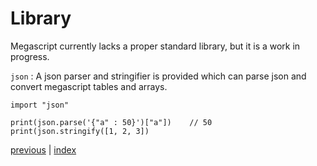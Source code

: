 <h1>Library</h1>

Megascript currently lacks a proper standard library, but it is a work in progress.

`json` : A json parser and stringifier is provided which can parse json and convert megascript tables and arrays.
```
import "json"

print(json.parse('{"a" : 50}')["a"])    // 50
print(json.stringify([1, 2, 3])
```

[previous](/docs/globals.md) | [index](/docs/documentation.md)

